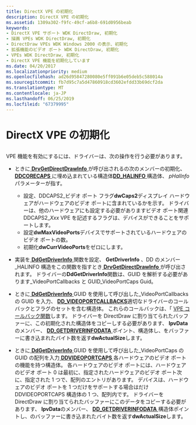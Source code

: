 ```yaml
---
title: DirectX VPE の初期化
description: DirectX VPE の初期化
ms.assetid: 1309a302-f9fc-49cf-a6b8-691d0956beab
keywords:
- DirectX VPE サポート WDK DirectDraw, 初期化
- 描画 VPEs WDK DirectDraw, 初期化
- DirectDraw VPEs WDK Windows 2000 の表示、初期化
- 拡張機能のビデオ ポート WDK DirectDraw, 初期化
- VPEs WDK DirectDraw, 初期化
- DirectX VPE 機能を初期化しています
ms.date: 04/20/2017
ms.localizationpriority: medium
ms.openlocfilehash: ad26d95847280080e5ff091b6e05deb5c588014a
ms.sourcegitcommit: fb7d95c7a5d47860918cd3602efdd33b69dcf2da
ms.translationtype: MT
ms.contentlocale: ja-JP
ms.lasthandoff: 06/25/2019
ms.locfileid: "67379995"
---
```

# <a name="directx-vpe-initialization"></a>DirectX VPE の初期化


## <span id="ddk_directx_vpe_initialization_gg"></span><span id="DDK_DIRECTX_VPE_INITIALIZATION_GG"></span>


VPE 機能を有効にするには、ドライバーは、次の操作を行う必要があります。

-   ときに[ **DrvGetDirectDrawInfo** ](https://docs.microsoft.com/windows/desktop/api/winddi/nf-winddi-drvgetdirectdrawinfo)が呼び出されるの次のメンバーの初期化、 [ **DDCORECAPS** ](https://docs.microsoft.com/windows/desktop/api/ddrawi/ns-ddrawi-_ddcorecaps) に埋め込まれている構造体[**DD\_HALINFO** ](https://docs.microsoft.com/windows/desktop/api/ddrawint/ns-ddrawint-_dd_halinfo)構造体、 *pHalInfo*パラメーターが指す。
    -   設定、DDCAPS2\_ビデオ ポート フラグ**dwCaps2**ディスプレイ ハードウェアがハードウェアのビデオ ポートに含まれているかを示す。 ドライバーは、他のハードウェアにも設定する必要がありますビデオ ポート関連 DDCAPS2\_*Xxx* VPE を記述するフラグは、デバイスができることをサポートします。
    -   設定**dwMaxVideoPorts**デバイスでサポートされているハードウェアのビデオ ポートの数。
    -   初期化**dwCurrVideoPorts**をゼロにします。
-   実装を[ **DdGetDriverInfo** ](https://docs.microsoft.com/windows/desktop/api/ddrawint/nc-ddrawint-pdd_getdriverinfo)関数を設定、 **GetDriverInfo** 、DD のメンバー\_HALINFO 構造をこの関数を指すとき[ **DrvGetDirectDrawInfo** ](https://docs.microsoft.com/windows/desktop/api/winddi/nf-winddi-drvgetdirectdrawinfo)が呼び出されます。 ドライバーの**DdGetDriverInfo**関数は、GUID を解析する必要があります\_VideoPortCallbacks と GUID\_VideoPortCaps Guid。

-   ときに[ **DdGetDriverInfo** ](https://docs.microsoft.com/windows/desktop/api/ddrawint/nc-ddrawint-pdd_getdriverinfo) GUID を使用して呼び出した\_VideoPortCallbacks の GUID を入力、 [ **DD\_VIDEOPORTCALLBACKS**](https://docs.microsoft.com/windows/desktop/api/ddrawint/ns-ddrawint-dd_videoportcallbacks)適切なドライバーのコールバックとフラグのセットを含む構造体。 これらのコールバックは、「 [VPE コールバック関数](vpe-callback-functions.md)します。 ドライバーを DirectDraw に割り当てられたバッファーに、この初期化された構造体をコピーしする必要があります、 **lpvData**のメンバー、 [ **DD\_GETDRIVERINFODATA** ](https://docs.microsoft.com/windows/desktop/api/ddrawint/ns-ddrawint-_dd_getdriverinfodata)ポイント、構造体し、をバッファーに書き込まれたバイト数を返す**dwActualSize**します。

-   ときに[ **DdGetDriverInfo** ](https://docs.microsoft.com/windows/desktop/api/ddrawint/nc-ddrawint-pdd_getdriverinfo) GUID を使用して呼び出した\_VideoPortCaps の GUID の配列を入力[ **DDVIDEOPORTCAPS** ](https://docs.microsoft.com/windows/desktop/api/dvp/ns-dvp-_ddvideoportcaps)各ハードウェアのビデオ ポートの機能を持つ構造体。 各ハードウェアのビデオ ポートには、ハードウェアのビデオ ポート 0 は最初に、指定されたハードウェアのビデオ ポート次に、指定された 1 つで、配列のエントリがあります。 デバイスは、ハードウェアのビデオ ポートを 1 つだけをサポートする場合はだけ DDVIDEOPORTCAPS 構造体の 1 つ、配列内です。 ドライバーを DirectDraw に割り当てられたバッファーにこのデータをコピーする必要があります、 **lpvData**のメンバー、 [ **DD\_GETDRIVERINFODATA** ](https://docs.microsoft.com/windows/desktop/api/ddrawint/ns-ddrawint-_dd_getdriverinfodata)構造体ポイントし、のバッファーに書き込まれたバイト数を返す**dwActualSize**します。

 

 





